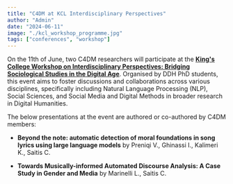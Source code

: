 ```yaml
---
title: "C4DM at KCL Interdisciplinary Perspectives"
author: "Admin"
date: "2024-06-11"
image: "./kcl_workshop_programme.jpg"
tags: ["conferences", "workshop"]
---
```


On the 11th of June, two C4DM researchers will participate at the <b>[King's College Workshop on Interdisciplinary Perspectives: Bridging Sociological Studies in the Digital Age](https://www.kcl.ac.uk/events/interdisciplinary-perspectives-bridging-sociological-studies-in-the-digital-age)</b>. Organised by DDH PhD students, this event aims to foster discussions and collaborations across various disciplines, specifically including Natural Language Processing (NLP), Social Sciences, and Social Media and Digital Methods in broader research in Digital Humanities.

The below presentations at the event are authored or co-authored by C4DM members:

* <b>Beyond the note: automatic detection of moral foundations in song lyrics using large language models</b> by Preniqi V., Ghinassi I., Kalimeri K., Saitis C.

* <b>Towards Musically-informed Automated Discourse Analysis: A Case Study in Gender and Media</b> by Marinelli L., Saitis C.
